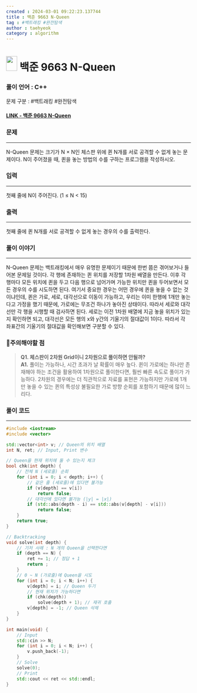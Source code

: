 ```yaml
---
created : 2024-03-01 09:22:23.137744
title : 백준 9663 N-Queen
tag : #백트래킹 #완전탐색 
author : taehyeok
category : algorithm
---
```

# <img src="https://d2gd6pc034wcta.cloudfront.net/tier/12.svg" width="30" height="40"> 백준 9663 N-Queen

### 풀이 언어 : C++

문제 구분 : #백트래킹 #완전탐색 
#### [LINK - 백준 9663 N-Queen](https://www.acmicpc.net/problem/9663)

### 문제
<hr>

N-Queen 문제는 크기가 N × N인 체스판 위에 퀸 N개를 서로 공격할 수 없게 놓는 문제이다. N이 주어졌을 때, 퀸을 놓는 방법의 수를 구하는 프로그램을 작성하시오.
### 입력
<hr>

첫째 줄에 N이 주어진다. (1 ≤ N < 15)
### 출력
<hr>

첫째 줄에 퀸 N개를 서로 공격할 수 없게 놓는 경우의 수를 출력한다.
### 풀이 이야기
<hr>

N-Queen 문제는 백트래킹에서 매우 유명한 문제이기 때문에 한번 쯤은 겪어보거나 들어본 문제일 것이다. 각 행에 존재하는 퀸 위치를 저장할 1차원 배열을 만든다. 이후 각 행마다 모든 위치에 퀸을 두고 다음 행으로 넘어가며 가능한 위치만 퀸을 두어보면서 모든 경우의 수를 시도하면 된다. 여기서 중요한 경우는 어떤 경우에 퀸을 놓을 수 없는 것이냐인데, 퀸은 가로, 세로, 대각선으로 이동이 가능하고, 우리는 이미 한행에 1개만 놓는다고 가정을 했기 때문에, 가로에는 무조건 하나가 놓아진 상태이다. 따라서 세로와 대각선만 각 행을 시행할 때 검사하면 된다. 세로는 이전 1차원 배열에 지금 놓을 위치가 있는지 확인하면 되고, 대각선은 모든 행의 x와 y간의 기울기의 절대값이 1이다. 따라서 각 좌표간의 기울기의 절대값을 확인해보면 구분할 수 있다.

### 🚨주의해야할 점
>**Q1. 체스판이 2차원 Grid이니 2차원으로 풀이하면 안될까?**  
>**A1.** 풀이는 가능하나, 시간 초과가 날 확률이 매우 높다. 퀸이 가로에는 하나만 존재해야 하는 조건을 활용하여 1차원으로 풀이한다면, 훨씬 빠른 속도로 풀이가 가능하다. 2차원의 경우에는 더 직관적으로 자료를 표현은 가능하지만 가로에 1개만 놓을 수 있는 퀸의 특성상 불필요한 가로 방향 순회를 포함하기 때문에 많이 느리다.
### 풀이 코드
<hr>

``` c++
#include <iostream>
#include <vector>

std::vector<int> v; // Queen의 위치 배열
int N, ret; // Input, Print 변수

// Queen을 현재 위치에 둘 수 있는지 체크
bool chk(int depth) {
	// 전체 N (세로줄) 순회
	for (int i = 0; i < depth; i++) {
		// 같은 줄 (세로줄)에 있다면 불가능
		if (v[depth] == v[i])
			return false;
		// 대각선에 있다면 불가능 (|y| = |x|)
		if (std::abs(depth - i) == std::abs(v[depth] - v[i]))
			return false;
	}
	return true;
}

// Backtracking
void solve(int depth) {
	// 기저 사례 : N 개의 Queen을 선택한다면
	if (depth == N) {
		ret += 1; // 정답 + 1
		return ;
	}
	// 0 ~ N (가로줄)에 Queen을 시도
	for (int i = 0; i < N; i++) {
		v[depth] = i; // Queen 두기
		// 현재 위치가 가능하다면
		if (chk(depth))
			solve(depth + 1); // 재귀 호출
		v[depth] = -1; // Queen 삭제
	}
}

int main(void) {
	// Input
	std::cin >> N;
	for (int i = 0; i < N; i++) {
		v.push_back(-1);
	}
	// Solve
	solve(0);
	// Print
	std::cout << ret << std::endl;
}
```




